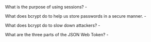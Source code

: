 What is the purpose of using sessions?
    -

What does bcrypt do to help us store passwords in a secure manner.
    -

What does bcrypt do to slow down attackers?
    -

What are the three parts of the JSON Web Token?
    -
    